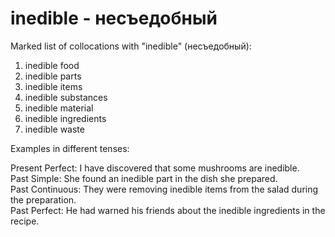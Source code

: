 # inedible - несъедобный

Marked list of collocations with "inedible" (несъедобный):

1. inedible food  
2. inedible parts  
3. inedible items  
4. inedible substances  
5. inedible material  
6. inedible ingredients  
7. inedible waste  

Examples in different tenses:

Present Perfect: I have discovered that some mushrooms are inedible.  
Past Simple: She found an inedible part in the dish she prepared.  
Past Continuous: They were removing inedible items from the salad during the preparation.  
Past Perfect: He had warned his friends about the inedible ingredients in the recipe.
